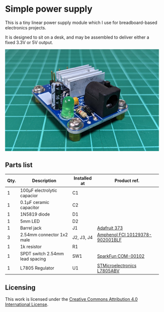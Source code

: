 # Simple power supply

This is a tiny linear power supply module which I use for breadboard-based electronics projects.

It is designed to sit on a desk, and may be assembled to deliver either a fixed 3.3V or 5V output.

<img src="https://raw.githubusercontent.com/mike42/simple-power-supply/main/image.jpg" alt="Simple power supply" width="600">

## Parts list

| Qty. | Description                     | Installed at | Product ref.                                                                                 |
|------|---------------------------------|--------------|----------------------------------------------------------------------------------------------|
| 1    | 100µF electrolytic capacior     | C1           |                                                                                              |
| 1    | 0.1µF ceramic capacitor         | C2           | 		                                                                                         |
| 1    | 1N5819 diode                    | D1           | 	                                                                                           |
| 1    | 5mm LED                         | D2           | 	                                                                                           |
| 1    | Barrel jack                     | J1           | [Adafruit 373](https://au.mouser.com/ProductDetail/485-373)                                  |
| 3    | 2.54mm connector 1x2 male       | J2, J3, J4   | [Amphenol FCI 10129378-902001BLF](https://au.mouser.com/ProductDetail/649-1012937890201BLF)  |
| 1    | 1k resistor                     | R1           |                                                                                              |
| 1    | SPDT switch 2.54mm lead spacing | SW1          | [SparkFun COM-00102](https://au.mouser.com/ProductDetail/474-COM-00102)                      |
| 1    | L7805 Regulator                 | U1           | [STMicroelectronics L7805ABV](https://au.mouser.com/ProductDetail/511-L7805ABV)              |

## Licensing 

This work is licensed under the [Creative Commons Attribution 4.0 International License](https://creativecommons.org/licenses/by/4.0/).
